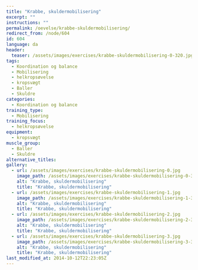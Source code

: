 ```yaml
---
title: "Krabbe, skuldermobilisering"
excerpt: ""
instructions: ""
permalink: /oevelse/krabbe-skuldermobilisering/
redirect_from: /node/604
id: 604
language: da
header:
  teaser: /assets/images/exercises/krabbe-skuldermobilisering-0-320.jpg
tags:
  - Koordination og balance
  - Mobilisering
  - helkropsøvelse
  - kropsvægt
  - Baller
  - Skuldre
categories:
  - Koordination og balance
training_type: 
  - Mobilisering
training_focus: 
  - helkropsøvelse
equipment:
  - kropsvægt
muscle_group:
  - Baller
  - Skuldre
alternative_titles:
gallery:
  - url: /assets/images/exercises/krabbe-skuldermobilisering-0.jpg
    image_path: /assets/images/exercises/krabbe-skuldermobilisering-0-320.jpg
    alt: "Krabbe, skuldermobilisering"
    title: "Krabbe, skuldermobilisering"
  - url: /assets/images/exercises/krabbe-skuldermobilisering-1.jpg
    image_path: /assets/images/exercises/krabbe-skuldermobilisering-1-320.jpg
    alt: "Krabbe, skuldermobilisering"
    title: "Krabbe, skuldermobilisering"
  - url: /assets/images/exercises/krabbe-skuldermobilisering-2.jpg
    image_path: /assets/images/exercises/krabbe-skuldermobilisering-2-320.jpg
    alt: "Krabbe, skuldermobilisering"
    title: "Krabbe, skuldermobilisering"
  - url: /assets/images/exercises/krabbe-skuldermobilisering-3.jpg
    image_path: /assets/images/exercises/krabbe-skuldermobilisering-3-320.jpg
    alt: "Krabbe, skuldermobilisering"
    title: "Krabbe, skuldermobilisering"
last_modified_at: 2014-10-12T22:23:05Z
---
```

